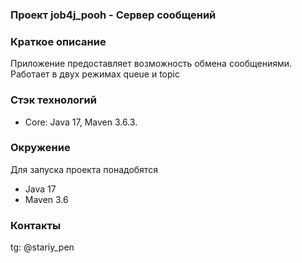 ###  Проект job4j_pooh - Сервер сообщений

### Краткое описание
Приложение предоставляет возможность обмена сообщениями.
Работает в двух режимах queue и topic

### Стэк технологий
- Core: Java 17, Maven 3.6.3.

### Окружение
Для запуска проекта понадобятся
- Java 17
- Maven 3.6

### Контакты
tg: @stariy_pen